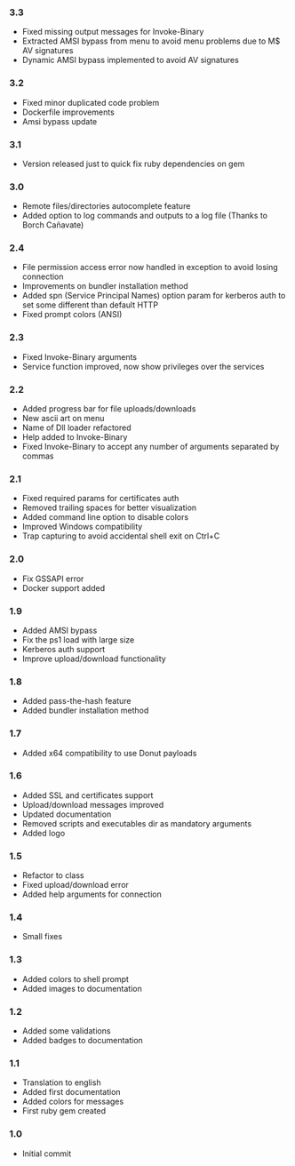 ### 3.3
 - Fixed missing output messages for Invoke-Binary
 - Extracted AMSI bypass from menu to avoid menu problems due to M$ AV signatures
 - Dynamic AMSI bypass implemented to avoid AV signatures

### 3.2
 - Fixed minor duplicated code problem
 - Dockerfile improvements
 - Amsi bypass update

### 3.1
 - Version released just to quick fix ruby dependencies on gem

### 3.0
 - Remote files/directories autocomplete feature
 - Added option to log commands and outputs to a log file (Thanks to Borch Cañavate)

### 2.4
 - File permission access error now handled in exception to avoid losing connection
 - Improvements on bundler installation method
 - Added spn (Service Principal Names) option param for kerberos auth to set some different than default HTTP
 - Fixed prompt colors (ANSI)

### 2.3
 - Fixed Invoke-Binary arguments
 - Service function improved, now show privileges over the services

### 2.2
 - Added progress bar for file uploads/downloads
 - New ascii art on menu
 - Name of Dll loader refactored
 - Help added to Invoke-Binary
 - Fixed Invoke-Binary to accept any number of arguments separated by commas

### 2.1
 - Fixed required params for certificates auth
 - Removed trailing spaces for better visualization
 - Added command line option to disable colors
 - Improved Windows compatibility
 - Trap capturing to avoid accidental shell exit on Ctrl+C

### 2.0
 - Fix GSSAPI error
 - Docker support added

### 1.9
 - Added AMSI bypass
 - Fix the ps1 load with large size
 - Kerberos auth support
 - Improve upload/download functionality

### 1.8
 - Added pass-the-hash feature
 - Added bundler installation method

### 1.7
 - Added x64 compatibility to use Donut payloads

### 1.6
 - Added SSL and certificates support
 - Upload/download messages improved
 - Updated documentation
 - Removed scripts and executables dir as mandatory arguments
 - Added logo

### 1.5
 - Refactor to class
 - Fixed upload/download error
 - Added help arguments for connection

### 1.4
 - Small fixes

### 1.3
 - Added colors to shell prompt
 - Added images to documentation

### 1.2
 - Added some validations
 - Added badges to documentation

### 1.1
 - Translation to english
 - Added first documentation
 - Added colors for messages
 - First ruby gem created

### 1.0
 - Initial commit
